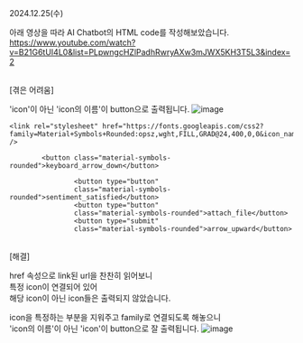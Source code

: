 2024.12.25(수)

아래 영상을 따라 AI Chatbot의 HTML code를 작성해보았습니다. <br />
https://www.youtube.com/watch?v=B21G6tUI4L0&list=PLpwngcHZlPadhRwryAXw3mJWX5KH3T5L3&index=2

<br />[겪은 어려움]

'icon'이 아닌 'icon의 이름'이 button으로 출력됩니다.
![image](https://github.com/user-attachments/assets/e27a33e3-b819-4626-9939-92a10b87d209)

    <link rel="stylesheet" href="https://fonts.googleapis.com/css2?family=Material+Symbols+Rounded:opsz,wght,FILL,GRAD@24,400,0,0&icon_names=keyboard_arrow_down" />
    
            <button class="material-symbols-rounded">keyboard_arrow_down</button>
            
                    <button type="button"
                    class="material-symbols-rounded">sentiment_satisfied</button>
                    <button type="button"
                    class="material-symbols-rounded">attach_file</button>
                    <button type="submit"
                    class="material-symbols-rounded">arrow_upward</button>

<br />[해결]

href 속성으로 link된 url을 찬찬히 읽어보니 <br />
특정 icon이 연결되어 있어 <br />
해당 icon이 아닌 icon들은 출력되지 않았습니다.

icon을 특정하는 부분을 지워주고 family로 연결되도록 해놓으니 <br />
'icon의 이름'이 아닌 'icon'이 button으로 잘 출력됩니다.
![image](https://github.com/user-attachments/assets/03ef74c5-ffa1-468d-8e04-72bfec2bf633)
